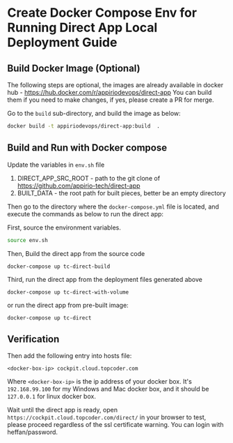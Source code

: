 # Create Docker Compose Env for Running Direct App Local Deployment Guide

## Build Docker Image (Optional)
The following steps are optional, the images are already available in docker hub - https://hub.docker.com/r/appiriodevops/direct-app
You can build them if you need to make changes, if yes, please create a PR for merge.

Go to the `build` sub-directory, and build the image as below:
```sh
docker build -t appiriodevops/direct-app:build  .
```

## Build and Run with Docker compose
Update the variables in `env.sh` file
1. DIRECT_APP_SRC_ROOT - path to the git clone of https://github.com/appirio-tech/direct-app
2. BUILT_DATA - the root path for built pieces, better be an empty directory

Then go to the directory where the `docker-compose.yml` file is located, and execute the commands as below to run the direct app:

First, source the environment variables.
```sh
source env.sh
```

Then, Build the direct app from the source code
```
docker-compose up tc-direct-build
```

Third, run the direct app from the deployment files generated above
```
docker-compose up tc-direct-with-volume
```

or run the direct app from pre-built image:

```
docker-compose up tc-direct
```

## Verification
Then add the following entry into hosts file:
```
<docker-box-ip> cockpit.cloud.topcoder.com
```

Where `<docker-box-ip>` is the ip address of your docker box. It's `192.168.99.100` for my Windows and Mac docker box, and it should be `127.0.0.1` for linux docker box. 

Wait until the direct app is ready, open `https://cockpit.cloud.topcoder.com/direct/` in your browser to test, please proceed regardless of the ssl certificate warning.
You can login with heffan/password. 
